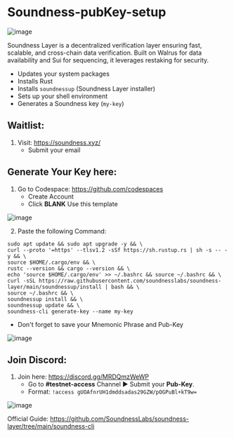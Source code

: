 # Soundness-pubKey-setup

![image](https://github.com/user-attachments/assets/0a9d608e-4e40-4db4-bd5e-997972bdf176)


Soundness Layer is a decentralized verification layer ensuring fast, scalable, and cross-chain data verification. Built on Walrus for data availability and Sui for sequencing, it leverages restaking for security.

- Updates your system packages
- Installs Rust
- Installs `soundnessup` (Soundness Layer installer)
- Sets up your shell environment
- Generates a Soundness key (`my-key`)

## Waitlist:

1. Visit: https://soundness.xyz/
   -  Submit your email

## Generate Your Key here:

1. Go to Codespace: https://github.com/codespaces
   - Create Account
   - Click **BLANK** Use this template

![image](https://github.com/user-attachments/assets/83450bdf-5243-4e46-9099-841d99685b46)

2. Paste the following Command:
```
sudo apt update && sudo apt upgrade -y && \
curl --proto '=https' --tlsv1.2 -sSf https://sh.rustup.rs | sh -s -- -y && \
source $HOME/.cargo/env && \
rustc --version && cargo --version && \
echo 'source $HOME/.cargo/env' >> ~/.bashrc && source ~/.bashrc && \
curl -sSL https://raw.githubusercontent.com/soundnesslabs/soundness-layer/main/soundnessup/install | bash && \
source ~/.bashrc && \
soundnessup install && \
soundnessup update && \
soundness-cli generate-key --name my-key
```
   - Don't forget to save your Mnemonic Phrase and Pub-Key

![image](https://github.com/user-attachments/assets/aa480a38-c10e-4403-b967-87c32300ba69)

## Join Discord:

1. Join here: https://discord.gg/MRDQmzWeWP
   - Go to **#testnet-access** Channel ▶️ Submit your **Pub-Key**.
   - Format: `!access gUOAfnrUH1dmddsadas29GZW/pOGPuBl+kT9w=`
  
![image](https://github.com/user-attachments/assets/f0d506a3-3833-46c8-8d1f-174ea2dfa1ed)

Official Guide: https://github.com/SoundnessLabs/soundness-layer/tree/main/soundness-cli
